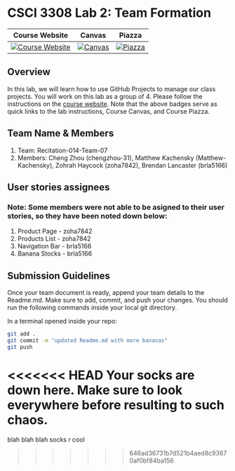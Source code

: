 # CSCI 3308 Lab 2: Team Formation

|                                                Course Website                                                 |                                                   Canvas                                                    |                                              Piazza                                               |
| :-----------------------------------------------------------------------------------------------------------: | :---------------------------------------------------------------------------------------------------------: | :-----------------------------------------------------------------------------------------------: |
| [![Course Website](https://img.shields.io/badge/Labs-Lab2-0A4D99)](https://cuboulder-csci3308.pages.dev/docs/labs/lab2/) | [![Canvas](https://img.shields.io/badge/Canvas-CSCI3308-CFB87C)](https://canvas.colorado.edu/courses/86400) | [![Piazza](https://img.shields.io/badge/-Piazza-3e7aab)](https://piazza.com/class/l6xrg9j9pa37pa) |

## Overview
In this lab, we will learn how to use GitHub Projects to manage our class projects. You will work on this lab as a group of 4. Please follow the instructions on the [course website](https://cuboulder-csci3308.pages.dev/docs/labs/lab2/). Note that the above badges serve as quick links to the lab instructions, Course Canvas, and Course Piazza. 

## Team Name & Members
1. Team: Recitation-014-Team-07
2. Members: Cheng Zhou (chengzhou-31), Matthew Kachensky (Matthew-Kachensky), Zohrah Haycock (zoha7842), Brendan Lancaster (brla5166)

## User stories assignees
### Note: Some members were not able to be asigned to their user stories, so they have been noted down below:
1. Product Page - zoha7842
2. Products List - zoha7842
3. Navigation Bar - brla5166
4. Banana Stocks - brla5166

## Submission Guidelines
Once your team document is ready, append your team details to the Readme.md. Make sure to add, commit, and push your changes. You should run the following commands inside your local git directory.

In a terminal opened inside your repo:

```bash
git add .
git commit -m "updated Readme.md with more bananas"
git push
```


<<<<<<< HEAD
Your socks are down here.
Make sure to look everywhere before resulting to such chaos.
=======
blah blah blah
socks r cool
>>>>>>> 646ad36731b7d521b4aed8c93670af0bf84ba156
